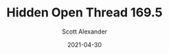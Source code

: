---
layout: podcast
title: "Hidden Open Thread 169.5"
author: Scott Alexander
description: https://astralcodexten.substack.com/p/hidden-open-thread-1695
date: 2021-04-30
length: 41772
duration: 10
guid: hidden-open-thread-1695
---